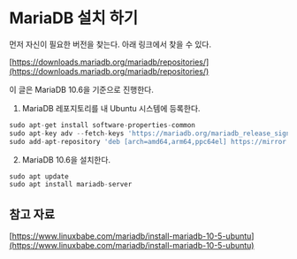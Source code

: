 # MariaDB 설치 하기

먼저 자신이 필요한 버전을 찾는다. 아래 링크에서 찾을 수 있다.

[https://downloads.mariadb.org/mariadb/repositories/](https://downloads.mariadb.org/mariadb/repositories/)

이 글은 MariaDB 10.6을 기준으로 진행한다.

1. MariaDB 레포지토리를 내 Ubuntu 시스템에 등록한다.

```groovy
sudo apt-get install software-properties-common
sudo apt-key adv --fetch-keys 'https://mariadb.org/mariadb_release_signing_key.asc'
sudo add-apt-repository 'deb [arch=amd64,arm64,ppc64el] https://mirror.yongbok.net/mariadb/repo/10.6/ubuntu bionic main'
```

 2. MariaDB 10.6을 설치한다.

```groovy
sudo apt update
sudo apt install mariadb-server
```

## 참고 자료

[https://www.linuxbabe.com/mariadb/install-mariadb-10-5-ubuntu](https://www.linuxbabe.com/mariadb/install-mariadb-10-5-ubuntu)